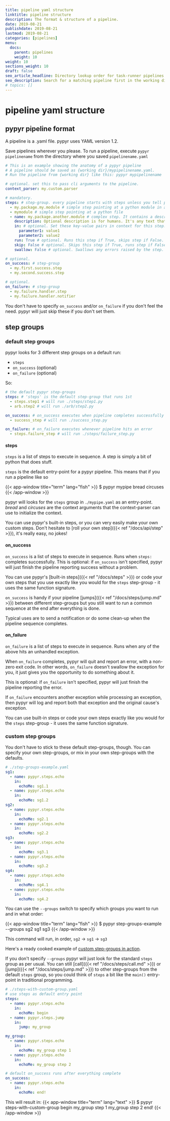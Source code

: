 ```yaml
---
title: pipeline yaml structure
linktitle: pipeline structure
description: The format & structure of a pipeline.
date: 2019-08-21
publishdate: 2019-08-21
lastmod: 2019-08-21
categories: [pipelines]
menu:
  docs:
    parent: pipelines
    weight: 10
weight: 10
sections_weight: 10
draft: false
seo_article_headline: Directory lookup order for task-runner pipelines on the filesystem.
seo_description: Search for a matching pipeline first in the working directory & alternate location lookup sequence.
# topics: []
---
```

# pipeline yaml structure
## pypyr pipeline format
A pipeline is a .yaml file. pypyr uses YAML version 1.2.

Save pipelines wherever you please. To run a pipeline, execute
`pypyr pipelinename` from the directory where you saved
`pipelinename.yaml`

```yaml
# This is an example showing the anatomy of a pypyr pipeline
# A pipeline should be saved as {working dir}/mypipelinename.yaml.
# Run the pipeline from {working dir} like this: pypyr mypipelinename

# optional. set this to pass cli arguments to the pipeline.
context_parser: my.custom.parser

# mandatory.
steps: # step-group. every pipeline starts with steps unless you tell pypyr differently.
  - my.package.my.module # simple step pointing at a python module in a package
  - mymodule # simple step pointing at a python file
  - name: my.package.another.module # complex step. It contains a description and in parameters.
    description: Optional description is for humans. It's any text that makes your life easier.
    in: # optional. Set these key-value pairs in context for this step.
      parameter1: value1
      parameter2: value2
    run: True # optional. Runs this step if True, skips step if False. Defaults True if not specified.
    skip: False # optional. Skips this step if True, runs step if False. Defaults False if not specified.
    swallow: False # optional. Swallows any errors raised by the step. Defaults False if not specified.

# optional.
on_success: # step-group
  - my.first.success.step
  - my.second.success.step

# optional.
on_failure: # step-group
  - my.failure.handler.step
  - my.failure.handler.notifier
```

You don't have to specify `on_success` and/or `on_failure` if you don't feel
the need. pypyr will just skip these if you don't set them.

## step groups
### default step groups
pypyr looks for 3 different step groups on a default run:

- `steps`
- `on_success` (optional)
- `on_failure` (optional)

So:

```yaml
# the default pypyr step-groups
steps: # 'steps' is the default step-group that runs 1st
  - steps.step1 # will run ./steps/step1.py
  - arb.step2 # will run ./arb/step2.py

on_success: # on_success executes when pipeline completes successfully
  - success_step # will run ./success_step.py

on_failure: # on_failure executes whenever pipeline hits an error
  - steps.failure_step # will run ./steps/failure_step.py
```

#### steps
`steps` is a list of steps to execute in sequence. A step is simply a bit of
python that does stuff.

`steps` is the default entry-point for a pypyr pipeline. This means that if you
run a pipeline like so

{{< app-window title="term" lang="fish" >}}
$ pypyr mypipe bread circuses
{{< /app-window >}}

pypyr will looks for the `steps` group in `./mypipe.yaml` as an entry-point.
*bread* and *circuses* are the context arguments that the context-parser can use
to initialize the context.

You can use pypyr's built-in steps, or you can very easily make your own custom
steps. Don't hesitate to [roll your own step]({{< ref "/docs/api/step" >}}), 
it's really easy, no jokes!

#### on_success
`on_success` is a list of steps to execute in sequence. Runs when `steps:`
completes successfully. This is optional: if `on_success` isn't specified,
pypyr will just finish the pipeline reporting success without a problem.

You can use pypyr's [built-in steps]({{< ref "/docs/steps" >}}) or code your own
steps that you use exactly like you would for the `steps` step-group - it uses
the same function signature.

`on_success` is handy if your pipeline [jumps]({{< ref "/docs/steps/jump.md" >}})
between different step-groups but you still want to run a common sequence
at the end after everything is done.

Typical uses are to send a notification or do some clean-up when the pipeline 
sequence completes.

#### on_failure
`on_failure` is a list of steps to execute in sequence. Runs when any of the above
hits an unhandled exception.

When `on_failure` completes, pypyr will quit and report an error, with a non-zero
exit code. In other words, `on_failure` doesn't swallow the exception for you,
it just gives you the opportunity to do something about it.

This is optional: if `on_failure` isn't specified, pypyr will just finish the
pipeline reporting the error.

If `on_failure` encounters another exception while processing an exception, then
pypyr will log and report both that exception and the original cause's 
exception.

You can use built-in steps or code your own steps exactly like you would for
the `steps` step-group - it uses the same function signature.

### custom step groups
You don't have to stick to these default step-groups, though. You can specify
your own step-groups, or mix in your own step-groups with the defaults.

```yaml
# ./step-groups-example.yaml
sg1:
  - name: pypyr.steps.echo
    in:
      echoMe: sg1.1
  - name: pypyr.steps.echo
    in:
      echoMe: sg1.2
sg2:
  - name: pypyr.steps.echo
    in:
      echoMe: sg2.1
  - name: pypyr.steps.echo
    in:
      echoMe: sg2.2
sg3:
  - name: pypyr.steps.echo
    in:
      echoMe: sg3.1
  - name: pypyr.steps.echo
    in:
      echoMe: sg3.2
sg4:
  - name: pypyr.steps.echo
    in:
      echoMe: sg4.1
  - name: pypyr.steps.echo
    in:
      echoMe: sg4.2
```

You can use the `--groups` switch to specify which groups you want to run and
in what order:

{{< app-window title="term" lang="fish" >}}
$ pypyr step-groups-example --groups sg2 sg1 sg3
{{< /app-window >}}

This command will run, in order, `sg2` -> `sg1` -> `sg3`

Here's a ready cooked example of [custom step-groups in action](https://github.com/pypyr/pypyr-example/blob/master/pipelines/step-groups.yaml).

If you don't specify `--groups` pypyr will just look for the standard
`steps` group as per usual. You can still [call]({{< ref "/docs/steps/call.md" >}}) 
or [jump]({{< ref "/docs/steps/jump.md" >}}) to other step-groups from the 
default `steps` group, so you could think of `steps` a bit like the `main()` 
entry-point in traditional programming.

```yaml
# ./steps-with-custom-group.yaml
# use steps as default entry point
steps:
  - name: pypyr.steps.echo
    in:
      echoMe: begin
  - name: pypyr.steps.jump
    in:
      jump: my_group

my_group:
  - name: pypyr.steps.echo
    in:
      echoMe: my_group step 1
  - name: pypyr.steps.echo
    in:
      echoMe: my_group step 2

# default on_success runs after everything complete
on_success:
  - name: pypyr.steps.echo
    in:
      echoMe: end!
```

This will result in:
{{< app-window title="term" lang="text" >}}
$ pypyr steps-with-custom-group
begin
my_group step 1
my_group step 2
end!
{{< /app-window >}}